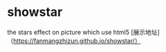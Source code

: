 # showstar
the stars effect on picture which use html5
 [展示地址]（https://fanmangzhizun.github.io/showstar/）
